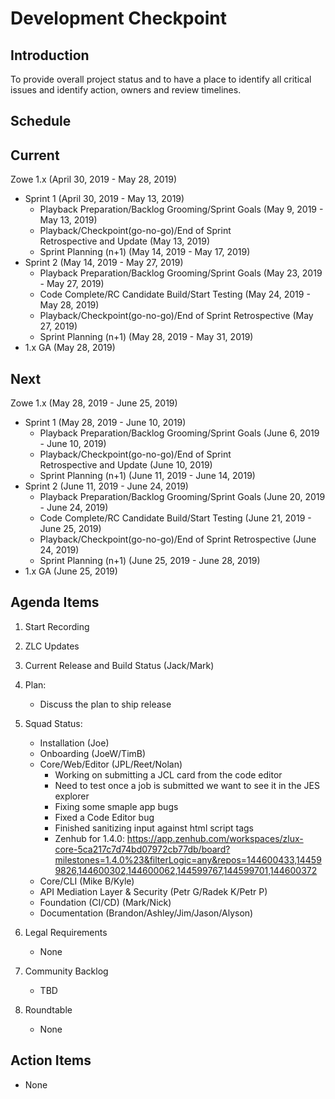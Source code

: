 # Development Checkpoint

Introduction
------------
To provide overall project status and to have a place to identify all critical issues and identify action, owners and review timelines.

Schedule
--------

Current
-------

Zowe 1.x (April 30, 2019 - May 28, 2019)
- Sprint 1 (April 30, 2019 - May 13, 2019)
  - Playback Preparation/Backlog Grooming/Sprint Goals (May 9, 2019 - May 13, 2019)
  - Playback/Checkpoint(go-no-go)/End of Sprint Retrospective and Update (May 13, 2019)
  - Sprint Planning (n+1) (May 14, 2019 - May 17, 2019)
- Sprint 2 (May 14, 2019 - May 27, 2019)
  - Playback Preparation/Backlog Grooming/Sprint Goals (May 23, 2019 - May 27, 2019)
  - Code Complete/RC Candidate Build/Start Testing (May 24, 2019 - May 28, 2019)
  - Playback/Checkpoint(go-no-go)/End of Sprint Retrospective (May 27, 2019)
  - Sprint Planning (n+1) (May 28, 2019 - May 31, 2019)
- 1.x GA (May 28, 2019)

Next
----
Zowe 1.x (May 28, 2019 - June 25, 2019)
- Sprint 1 (May 28, 2019 - June 10, 2019)
   - Playback Preparation/Backlog Grooming/Sprint Goals (June 6, 2019 - June 10, 2019)
   - Playback/Checkpoint(go-no-go)/End of Sprint Retrospective and Update (June 10, 2019)
   - Sprint Planning (n+1) (June 11, 2019 - June 14, 2019)
- Sprint 2 (June 11, 2019 - June 24, 2019)
   - Playback Preparation/Backlog Grooming/Sprint Goals (June 20, 2019 - June 24, 2019)
   - Code Complete/RC Candidate Build/Start Testing (June 21, 2019 - June 25, 2019)
   - Playback/Checkpoint(go-no-go)/End of Sprint Retrospective (June 24, 2019)
   - Sprint Planning (n+1) (June 25, 2019 - June 28, 2019)
- 1.x GA (June 25, 2019)


Agenda Items
------------
1. Start Recording
2. ZLC Updates
3. Current Release and Build Status (Jack/Mark)
4. Plan:
    - Discuss the plan to ship release
5. Squad Status:
    - Installation (Joe)
    - Onboarding (JoeW/TimB)
    - Core/Web/Editor (JPL/Reet/Nolan)
      - Working on submitting a JCL card from the code editor
      - Need to test once a job is submitted we want to see it in the JES explorer
      - Fixing some smaple app bugs
      - Fixed a Code Editor bug 
      - Finished sanitizing input against html script tags
      - Zenhub for 1.4.0: https://app.zenhub.com/workspaces/zlux-core-5ca217c7d74bd07972cb77db/board?milestones=1.4.0%23&filterLogic=any&repos=144600433,144599826,144600302,144600062,144599767,144599701,144600372
    - Core/CLI (Mike B/Kyle)
    - API Mediation Layer & Security (Petr G/Radek K/Petr P)
    - Foundation (CI/CD) (Mark/Nick)
    - Documentation (Brandon/Ashley/Jim/Jason/Alyson)


6. Legal Requirements
    - None

7. Community Backlog
    - TBD
8. Roundtable
    - None

Action Items
------------
- None
